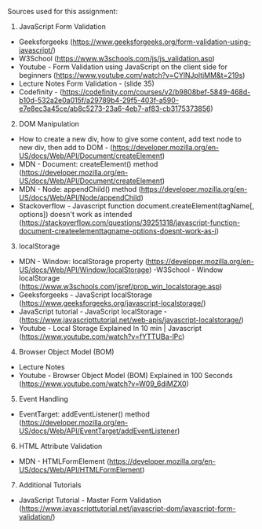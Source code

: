 Sources used for this assignment: 
1. JavaScript Form Validation
- Geeksforgeeks (https://www.geeksforgeeks.org/form-validation-using-javascript/)
- W3School (https://www.w3schools.com/js/js_validation.asp)
- Youtube - Form Validation using JavaScript on the client side for beginners (https://www.youtube.com/watch?v=CYlNJpltjMM&t=219s)
- Lecture Notes Form Validation - (slide 35)
- Codefinity - (https://codefinity.com/courses/v2/b9808bef-5849-468d-b10d-532a2e0a015f/a29789b4-29f5-403f-a590-e7e8ec3a45ce/ab8c5273-23a6-4eb7-af83-cb3175373856)

2. DOM Manipulation
- How to create a new div, how to give some content, add text node to new div, then add to DOM - (https://developer.mozilla.org/en-US/docs/Web/API/Document/createElement)
- MDN - Document: createElement() method (https://developer.mozilla.org/en-US/docs/Web/API/Document/createElement)
- MDN - Node: appendChild() method (https://developer.mozilla.org/en-US/docs/Web/API/Node/appendChild)
- Stackoverflow - Javascript function document.createElement(tagName[, options]) doesn't work as intended (https://stackoverflow.com/questions/39251318/javascript-function-document-createelementtagname-options-doesnt-work-as-i)

3. localStorage 
- MDN - Window: localStorage property (https://developer.mozilla.org/en-US/docs/Web/API/Window/localStorage)
-W3School - Window localStorage (https://www.w3schools.com/jsref/prop_win_localstorage.asp)
- Geeksforgeeks - JavaScript localStorage (https://www.geeksforgeeks.org/javascript-localstorage/)
- JavaScript tutorial - JavaScript localStorage - (https://www.javascripttutorial.net/web-apis/javascript-localstorage/)
- Youtube - Local Storage Explained In 10 min | Javascript (https://www.youtube.com/watch?v=fYTTUBa-lPc)

4. Browser Object Model (BOM)
- Lecture Notes
- Youtube - Browser Object Model (BOM) Explained in 100 Seconds (https://www.youtube.com/watch?v=W09_6diMZX0)

5. Event Handling
- EventTarget: addEventListener() method (https://developer.mozilla.org/en-US/docs/Web/API/EventTarget/addEventListener)

6. HTML Attribute Validation
- MDN - HTMLFormElement (https://developer.mozilla.org/en-US/docs/Web/API/HTMLFormElement)

7. Additional Tutorials 
- JavaScript Tutorial - Master Form Validation (https://www.javascripttutorial.net/javascript-dom/javascript-form-validation/)
